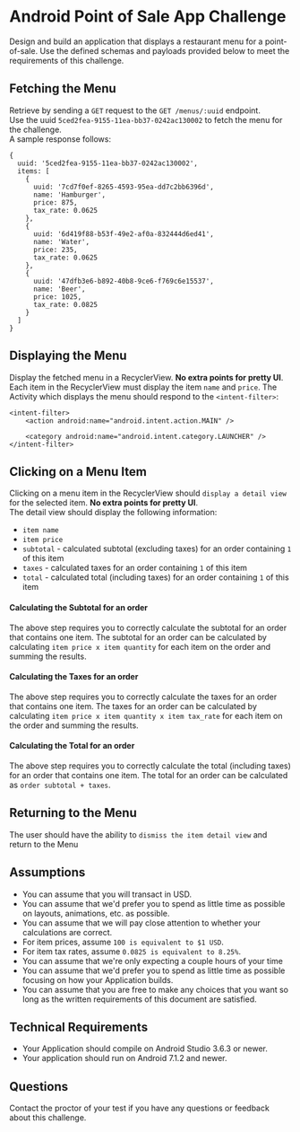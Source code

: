 # Android Point of Sale App Challenge
Design and build an application that displays a restaurant menu for a point-of-sale. Use the defined schemas and payloads provided below to meet the requirements of this challenge.

## Fetching the Menu
Retrieve by sending a `GET` request to the `GET /menus/:uuid` endpoint.  
Use the uuid `5ced2fea-9155-11ea-bb37-0242ac130002` to fetch the menu for the challenge.  
A sample response follows:
```
{
  uuid: '5ced2fea-9155-11ea-bb37-0242ac130002',
  items: [
    {
      uuid: '7cd7f0ef-8265-4593-95ea-dd7c2bb6396d',
      name: 'Hamburger',
      price: 875,
      tax_rate: 0.0625
    },
    {
      uuid: '6d419f88-b53f-49e2-af0a-832444d6ed41',
      name: 'Water',
      price: 235,
      tax_rate: 0.0625
    },
    {
      uuid: '47dfb3e6-b892-40b8-9ce6-f769c6e15537',
      name: 'Beer',
      price: 1025,
      tax_rate: 0.0825
    }
  ]
}
```

## Displaying the Menu
Display the fetched menu in a RecyclerView.  **No extra points for pretty UI**.  Each item in the RecyclerView must display the item `name` and `price`.  The Activity which displays the menu should respond to the `<intent-filter>`:
```
<intent-filter>
    <action android:name="android.intent.action.MAIN" />

    <category android:name="android.intent.category.LAUNCHER" />
</intent-filter>
```

## Clicking on a Menu Item
Clicking on a menu item in the RecyclerView should `display a detail view` for the selected item.  **No extra points for pretty UI**.  
The detail view should display the following information:
- `item name`
- `item price`
- `subtotal` - calculated subtotal (excluding taxes) for an order containing `1` of this item
- `taxes` - calculated taxes for an order containing `1` of this item
- `total` - calculated total (including taxes) for an order containing `1` of this item

#### Calculating the Subtotal for an order
The above step requires you to correctly calculate the subtotal for an order that contains one item.
The subtotal for an order can be calculated by calculating `item price x item quantity` for each item on the order and summing the results.

#### Calculating the Taxes for an order
The above step requires you to correctly calculate the taxes for an order that contains one item.
The taxes for an order can be calculated by calculating `item price x item quantity x item tax_rate` for each item on the order and summing the results.

#### Calculating the Total for an order
The above step requires you to correctly calculate the total (including taxes) for an order that contains one item.
The total for an order can be calculated as `order subtotal + taxes`.

## Returning to the Menu
The user should have the ability to `dismiss the item detail view` and return to the Menu

## Assumptions
* You can assume that you will transact in USD.
* You can assume that we'd prefer you to spend as little time as possible on layouts, animations, etc. as possible.
* You can assume that we will pay close attention to whether your calculations are correct.
* For item prices, assume `100 is equivalent to $1 USD`.
* For item tax rates, assume `0.0825 is equivalent to 8.25%`.
* You can assume that we're only expecting a couple hours of your time
* You can assume that we'd prefer you to spend as little time as possible focusing on how your Application builds.
* You can assume that you are free to make any choices that you want so long as the written requirements of this document are satisfied.

## Technical Requirements
* Your Application should compile on Android Studio 3.6.3 or newer.
* Your application should run on Android 7.1.2 and newer.

## Questions
Contact the proctor of your test if you have any questions or feedback about this challenge.


